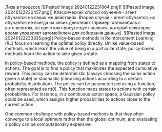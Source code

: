 Лиза в процессе
![[Pasted image 20240122231004.png]]
![[Pasted image 20240122230457.png]]
Классический способ обучения - агент обучается на своих же действиях.
Второй случай - агент обучается, но обучается не всегда на своих действиях (пример: автомобиль с автопилотом, но при этом присутствует человек, который некоторое время управляет автомобилем для собирания данных).
![[Pasted image 20240122233835.png]]
Policy-based methods in Reinforcement Learning (RL) focus on learning the optimal policy directly. Unlike value-based methods, which learn the value of being in a particular state, policy-based methods learn the action to take given a state.

In policy-based methods, the policy is defined as a mapping from states to actions. The goal is to find a policy that maximizes the expected cumulative reward. This policy can be deterministic (always choosing the same action given a state) or stochastic (choosing actions according to a certain probability distribution).
The policy can be parameterized using a function, often represented as π(θ). This function maps states to actions with certain probabilities. For instance, in a continuous action space, a Gaussian policy could be used, which assigns higher probabilities to actions close to the current action.

One common challenge with policy-based methods is that they often converge to a local optimum rather than the global optimum, and evaluating a policy can be computationally expensive.